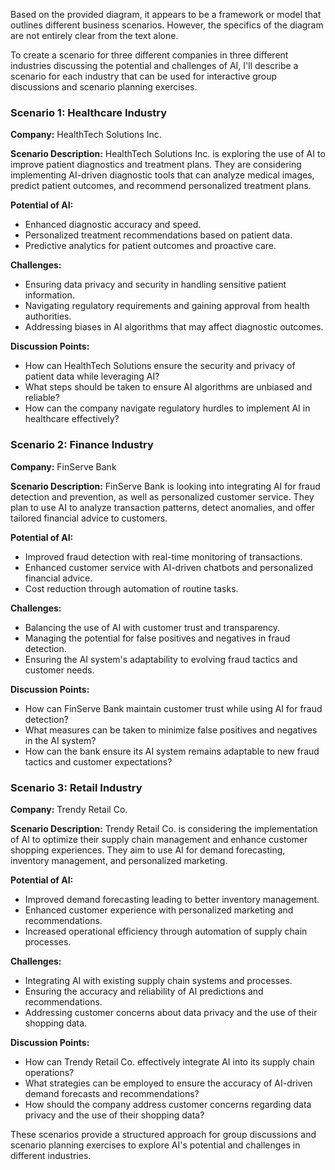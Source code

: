 Based on the provided diagram, it appears to be a framework or model that outlines different business scenarios. However, the specifics of the diagram are not entirely clear from the text alone. 

To create a scenario for three different companies in three different industries discussing the potential and challenges of AI, I'll describe a scenario for each industry that can be used for interactive group discussions and scenario planning exercises.

### Scenario 1: Healthcare Industry
**Company:** HealthTech Solutions Inc.

**Scenario Description:**
HealthTech Solutions Inc. is exploring the use of AI to improve patient diagnostics and treatment plans. They are considering implementing AI-driven diagnostic tools that can analyze medical images, predict patient outcomes, and recommend personalized treatment plans.

**Potential of AI:**
- Enhanced diagnostic accuracy and speed.
- Personalized treatment recommendations based on patient data.
- Predictive analytics for patient outcomes and proactive care.

**Challenges:**
- Ensuring data privacy and security in handling sensitive patient information.
- Navigating regulatory requirements and gaining approval from health authorities.
- Addressing biases in AI algorithms that may affect diagnostic outcomes.

**Discussion Points:**
- How can HealthTech Solutions ensure the security and privacy of patient data while leveraging AI?
- What steps should be taken to ensure AI algorithms are unbiased and reliable?
- How can the company navigate regulatory hurdles to implement AI in healthcare effectively?

### Scenario 2: Finance Industry
**Company:** FinServe Bank

**Scenario Description:**
FinServe Bank is looking into integrating AI for fraud detection and prevention, as well as personalized customer service. They plan to use AI to analyze transaction patterns, detect anomalies, and offer tailored financial advice to customers.

**Potential of AI:**
- Improved fraud detection with real-time monitoring of transactions.
- Enhanced customer service with AI-driven chatbots and personalized financial advice.
- Cost reduction through automation of routine tasks.

**Challenges:**
- Balancing the use of AI with customer trust and transparency.
- Managing the potential for false positives and negatives in fraud detection.
- Ensuring the AI system's adaptability to evolving fraud tactics and customer needs.

**Discussion Points:**
- How can FinServe Bank maintain customer trust while using AI for fraud detection?
- What measures can be taken to minimize false positives and negatives in the AI system?
- How can the bank ensure its AI system remains adaptable to new fraud tactics and customer expectations?

### Scenario 3: Retail Industry
**Company:** Trendy Retail Co.

**Scenario Description:**
Trendy Retail Co. is considering the implementation of AI to optimize their supply chain management and enhance customer shopping experiences. They aim to use AI for demand forecasting, inventory management, and personalized marketing.

**Potential of AI:**
- Improved demand forecasting leading to better inventory management.
- Enhanced customer experience with personalized marketing and recommendations.
- Increased operational efficiency through automation of supply chain processes.

**Challenges:**
- Integrating AI with existing supply chain systems and processes.
- Ensuring the accuracy and reliability of AI predictions and recommendations.
- Addressing customer concerns about data privacy and the use of their shopping data.

**Discussion Points:**
- How can Trendy Retail Co. effectively integrate AI into its supply chain operations?
- What strategies can be employed to ensure the accuracy of AI-driven demand forecasts and recommendations?
- How should the company address customer concerns regarding data privacy and the use of their shopping data?

These scenarios provide a structured approach for group discussions and scenario planning exercises to explore AI's potential and challenges in different industries.
